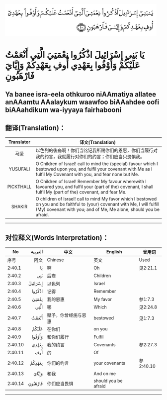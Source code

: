 ![002:040](images/002_040.gif)

#  يَا بَنِي إِسْرَائِيلَ اذْكُرُوا نِعْمَتِيَ الَّتِي أَنْعَمْتُ عَلَيْكُمْ وَأَوْفُوا بِعَهْدِي أُوفِ بِعَهْدِكُمْ وَإِيَّايَ فَارْهَبُونِ 

## Ya banee isra-eela othkuroo niAAmatiya allatee anAAamtu AAalaykum waawfoo biAAahdee oofi biAAahdikum wa-iyyaya fairhabooni

## 翻译(Translation)：

| Translator | 译文(Translation)                                            |
| :--------: | ------------------------------------------------------------ |
|    马坚    | 以色列的後裔啊！你们当铭记我所赐你们的恩惠，你们当履行对我的约言，我就履行对你们的约言；你们应当只畏惧我。 |
|  YUSUFALI  | O Children of Israel! call to mind the (special) favour which I bestowed upon you, and fulfil your covenant with Me as I fulfil My Covenant with you, and fear none but Me. |
| PICKTHALL  | O Children of Israel! Remember My favour wherewith I favoured you, and fulfil your (part of the) covenant, I shall fulfil My (part of the) covenant, and fear Me. |
|   SHAKIR   | O children of Israel! call to mind My favor which I bestowed on you and be faithful to (your) covenant with Me, I will fulfill (My) covenant with you; and of Me, Me alone, should you be afraid. |

---

## 对位释义(Words Interpretation)：

| No      | العربية | 中文                 | English              | 曾用词    |
| ------- | ------: | -------------------- | -------------------- | --------- |
| 序号    |    阿文 | Chinese              | 英文                 | Used      |
| 2:40.1  |      يَا | 啊                   | Oh                   | 见2:21.1  |
| 2:40.2  |     بَنِي | 后裔                 | Children             |           |
| 2:40.3  | إِسْرَائِيلَ | 以色列               | Israel               |           |
| 2:40.4  |  اذْكُرُوا | 记得                 | Remember             |           |
| 2:40.5  |   نِعْمَتِيَ | 我的恩惠             | My favor             | 参1:7.3   |
| 2:40.6  |    الَّتِي | 哪                   | Which                | 见2:24.8  |
| 2:40.7  |   أَنْعَمْتُ | 赋予，你曾经施与恩惠 | bestowed             | 见1:7.3   |
| 2:40.8  |   عَلَيْكُمْ | 在你们               | on you               |           |
| 2:40.9  |  وَأَوْفُوا | 和你们履行           | Fulfil               |           |
| 2:40.10 |   بِعَهْدِي | 我的约言             | Covenants            | 参2:27.3  |
| 2:40.11 |     أُوفِ | 的                   | Of                   |           |
| 2:40.12 |  بِعَهْدِكُمْ | 你们的约言           | your covenants       | 参2:40.10 |
| 2:40.13 |   وَإِيَّايَ | 和我                 | And on me            |           |
| 2:40.14 | فَارْهَبُونِ | 你们应当畏惧         | should you be afraid |           |

---
